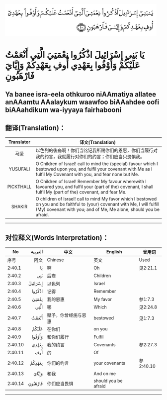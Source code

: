 ![002:040](images/002_040.gif)

#  يَا بَنِي إِسْرَائِيلَ اذْكُرُوا نِعْمَتِيَ الَّتِي أَنْعَمْتُ عَلَيْكُمْ وَأَوْفُوا بِعَهْدِي أُوفِ بِعَهْدِكُمْ وَإِيَّايَ فَارْهَبُونِ 

## Ya banee isra-eela othkuroo niAAmatiya allatee anAAamtu AAalaykum waawfoo biAAahdee oofi biAAahdikum wa-iyyaya fairhabooni

## 翻译(Translation)：

| Translator | 译文(Translation)                                            |
| :--------: | ------------------------------------------------------------ |
|    马坚    | 以色列的後裔啊！你们当铭记我所赐你们的恩惠，你们当履行对我的约言，我就履行对你们的约言；你们应当只畏惧我。 |
|  YUSUFALI  | O Children of Israel! call to mind the (special) favour which I bestowed upon you, and fulfil your covenant with Me as I fulfil My Covenant with you, and fear none but Me. |
| PICKTHALL  | O Children of Israel! Remember My favour wherewith I favoured you, and fulfil your (part of the) covenant, I shall fulfil My (part of the) covenant, and fear Me. |
|   SHAKIR   | O children of Israel! call to mind My favor which I bestowed on you and be faithful to (your) covenant with Me, I will fulfill (My) covenant with you; and of Me, Me alone, should you be afraid. |

---

## 对位释义(Words Interpretation)：

| No      | العربية | 中文                 | English              | 曾用词    |
| ------- | ------: | -------------------- | -------------------- | --------- |
| 序号    |    阿文 | Chinese              | 英文                 | Used      |
| 2:40.1  |      يَا | 啊                   | Oh                   | 见2:21.1  |
| 2:40.2  |     بَنِي | 后裔                 | Children             |           |
| 2:40.3  | إِسْرَائِيلَ | 以色列               | Israel               |           |
| 2:40.4  |  اذْكُرُوا | 记得                 | Remember             |           |
| 2:40.5  |   نِعْمَتِيَ | 我的恩惠             | My favor             | 参1:7.3   |
| 2:40.6  |    الَّتِي | 哪                   | Which                | 见2:24.8  |
| 2:40.7  |   أَنْعَمْتُ | 赋予，你曾经施与恩惠 | bestowed             | 见1:7.3   |
| 2:40.8  |   عَلَيْكُمْ | 在你们               | on you               |           |
| 2:40.9  |  وَأَوْفُوا | 和你们履行           | Fulfil               |           |
| 2:40.10 |   بِعَهْدِي | 我的约言             | Covenants            | 参2:27.3  |
| 2:40.11 |     أُوفِ | 的                   | Of                   |           |
| 2:40.12 |  بِعَهْدِكُمْ | 你们的约言           | your covenants       | 参2:40.10 |
| 2:40.13 |   وَإِيَّايَ | 和我                 | And on me            |           |
| 2:40.14 | فَارْهَبُونِ | 你们应当畏惧         | should you be afraid |           |

---
